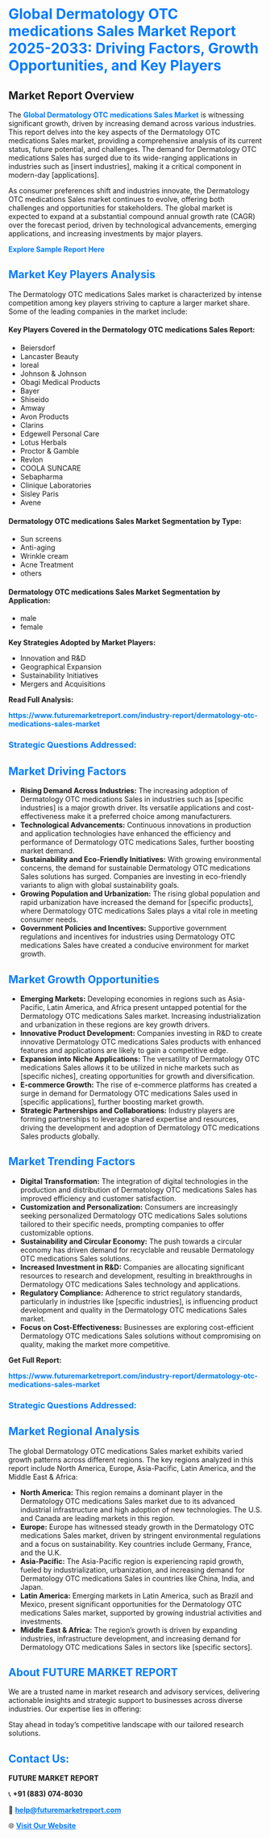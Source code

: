 <h1 style="color: #007BFF;">Global Dermatology OTC medications Sales Market Report 2025-2033: Driving Factors, Growth Opportunities, and Key Players</h1>

<section id="overview">
<h2>Market Report Overview</h2>
<p>The <a href="https://www.futuremarketreport.com/industry-report/dermatology-otc-medications-sales-market" style="color: #007BFF; text-decoration: none;"><strong>Global Dermatology OTC medications Sales Market</strong></a> is witnessing significant growth, driven by increasing demand across various industries. This report delves into the key aspects of the Dermatology OTC medications Sales market, providing a comprehensive analysis of its current status, future potential, and challenges. The demand for Dermatology OTC medications Sales has surged due to its wide-ranging applications in industries such as [insert industries], making it a critical component in modern-day [applications].</p>
<p>As consumer preferences shift and industries innovate, the Dermatology OTC medications Sales market continues to evolve, offering both challenges and opportunities for stakeholders. The global market is expected to expand at a substantial compound annual growth rate (CAGR) over the forecast period, driven by technological advancements, emerging applications, and increasing investments by major players.</p>
</section>

<section id="overview">
<p><a href="https://www.futuremarketreport.com/request-sample/reportId=108953" style="color: #007BFF; text-decoration: none;"><strong>Explore Sample Report Here</strong></a></p>
</section>

<section id="key-players">
<h2 style="color: #007BFF;">Market Key Players Analysis</h2>
<p>The Dermatology OTC medications Sales market is characterized by intense competition among key players striving to capture a larger market share. Some of the leading companies in the market include:</p>
<h4>Key Players Covered in the Dermatology OTC medications Sales Report:</h4>
<ul><li>Beiersdorf</li><li>Lancaster Beauty</li><li>loreal</li><li>Johnson &amp; Johnson</li><li>Obagi Medical Products</li><li>Bayer</li><li>Shiseido</li><li>Amway</li><li>Avon Products</li><li>Clarins</li><li>Edgewell Personal Care</li><li>Lotus Herbals</li><li>Proctor &amp; Gamble</li><li>Revlon</li><li>COOLA SUNCARE</li><li>Sebapharma</li><li>Clinique Laboratories</li><li>Sisley Paris</li><li>Avene</li></ul>
<h4>Dermatology OTC medications Sales Market Segmentation by Type:</h4>
<ul><li>Sun screens</li><li>Anti-aging</li><li>Wrinkle cream</li><li>Acne Treatment</li><li>others</li></ul>

<h4>Dermatology OTC medications Sales Market Segmentation by Application:</h4>
<ul><li>male</li><li>female</li></ul>
<p><strong>Key Strategies Adopted by Market Players:</strong></p>
<ul>
<li>Innovation and R&D</li>
<li>Geographical Expansion</li>
<li>Sustainability Initiatives</li>
<li>Mergers and Acquisitions</li>
</ul>
</section>

<section>
<p><strong>Read Full Analysis: </strong></p><a href="https://www.futuremarketreport.com/industry-report/dermatology-otc-medications-sales-market" style="color: #007BFF; text-decoration: none;"><strong>https://www.futuremarketreport.com/industry-report/dermatology-otc-medications-sales-market</strong></a>
<h3 style="color: #007BFF;">Strategic Questions Addressed:</h3>
</section>

<section id="driving-factors">
<h2 style="color: #007BFF;">Market Driving Factors</h2>
<ul>
<li><strong>Rising Demand Across Industries:</strong> The increasing adoption of Dermatology OTC medications Sales in industries such as [specific industries] is a major growth driver. Its versatile applications and cost-effectiveness make it a preferred choice among manufacturers.</li>
<li><strong>Technological Advancements:</strong> Continuous innovations in production and application technologies have enhanced the efficiency and performance of Dermatology OTC medications Sales, further boosting market demand.</li>
<li><strong>Sustainability and Eco-Friendly Initiatives:</strong> With growing environmental concerns, the demand for sustainable Dermatology OTC medications Sales solutions has surged. Companies are investing in eco-friendly variants to align with global sustainability goals.</li>
<li><strong>Growing Population and Urbanization:</strong> The rising global population and rapid urbanization have increased the demand for [specific products], where Dermatology OTC medications Sales plays a vital role in meeting consumer needs.</li>
<li><strong>Government Policies and Incentives:</strong> Supportive government regulations and incentives for industries using Dermatology OTC medications Sales have created a conducive environment for market growth.</li>
</ul>
</section>

<section id="growth-opportunities">
<h2 style="color: #007BFF;">Market Growth Opportunities</h2>
<ul>
<li><strong>Emerging Markets:</strong> Developing economies in regions such as Asia-Pacific, Latin America, and Africa present untapped potential for the Dermatology OTC medications Sales market. Increasing industrialization and urbanization in these regions are key growth drivers.</li>
<li><strong>Innovative Product Development:</strong> Companies investing in R&D to create innovative Dermatology OTC medications Sales products with enhanced features and applications are likely to gain a competitive edge.</li>
<li><strong>Expansion into Niche Applications:</strong> The versatility of Dermatology OTC medications Sales allows it to be utilized in niche markets such as [specific niches], creating opportunities for growth and diversification.</li>
<li><strong>E-commerce Growth:</strong> The rise of e-commerce platforms has created a surge in demand for Dermatology OTC medications Sales used in [specific applications], further boosting market growth.</li>
<li><strong>Strategic Partnerships and Collaborations:</strong> Industry players are forming partnerships to leverage shared expertise and resources, driving the development and adoption of Dermatology OTC medications Sales products globally.</li>
</ul>
</section>

<section id="trending-factors">
<h2 style="color: #007BFF;">Market Trending Factors</h2>
<ul>
<li><strong>Digital Transformation:</strong> The integration of digital technologies in the production and distribution of Dermatology OTC medications Sales has improved efficiency and customer satisfaction.</li>
<li><strong>Customization and Personalization:</strong> Consumers are increasingly seeking personalized Dermatology OTC medications Sales solutions tailored to their specific needs, prompting companies to offer customizable options.</li>
<li><strong>Sustainability and Circular Economy:</strong> The push towards a circular economy has driven demand for recyclable and reusable Dermatology OTC medications Sales solutions.</li>
<li><strong>Increased Investment in R&D:</strong> Companies are allocating significant resources to research and development, resulting in breakthroughs in Dermatology OTC medications Sales technology and applications.</li>
<li><strong>Regulatory Compliance:</strong> Adherence to strict regulatory standards, particularly in industries like [specific industries], is influencing product development and quality in the Dermatology OTC medications Sales market.</li>
<li><strong>Focus on Cost-Effectiveness:</strong> Businesses are exploring cost-efficient Dermatology OTC medications Sales solutions without compromising on quality, making the market more competitive.</li>
</ul>
</section>

<section>
<p><strong>Get Full Report: </strong></p><a href="https://www.futuremarketreport.com/industry-report/dermatology-otc-medications-sales-market" style="color: #007BFF; text-decoration: none;"><strong>https://www.futuremarketreport.com/industry-report/dermatology-otc-medications-sales-market</strong></a>
<h3 style="color: #007BFF;">Strategic Questions Addressed:</h3>
</section>


<section id="regional-analysis">
<h2 style="color: #007BFF;">Market Regional Analysis</h2>
<p>The global Dermatology OTC medications Sales market exhibits varied growth patterns across different regions. The key regions analyzed in this report include North America, Europe, Asia-Pacific, Latin America, and the Middle East & Africa:</p>
<ul>
<li><strong>North America:</strong> This region remains a dominant player in the Dermatology OTC medications Sales market due to its advanced industrial infrastructure and high adoption of new technologies. The U.S. and Canada are leading markets in this region.</li>
<li><strong>Europe:</strong> Europe has witnessed steady growth in the Dermatology OTC medications Sales market, driven by stringent environmental regulations and a focus on sustainability. Key countries include Germany, France, and the U.K.</li>
<li><strong>Asia-Pacific:</strong> The Asia-Pacific region is experiencing rapid growth, fueled by industrialization, urbanization, and increasing demand for Dermatology OTC medications Sales in countries like China, India, and Japan.</li>
<li><strong>Latin America:</strong> Emerging markets in Latin America, such as Brazil and Mexico, present significant opportunities for the Dermatology OTC medications Sales market, supported by growing industrial activities and investments.</li>
<li><strong>Middle East & Africa:</strong> The region’s growth is driven by expanding industries, infrastructure development, and increasing demand for Dermatology OTC medications Sales in sectors like [specific sectors].</li>
</ul>
</section>

<footer>
<h2 style="color: #007BFF;">About FUTURE MARKET REPORT</h2>
<p>We are a trusted name in market research and advisory services, delivering actionable insights and strategic support to businesses across diverse industries. Our expertise lies in offering:</p>

<p>Stay ahead in today’s competitive landscape with our tailored research solutions.</p>

<h2 style="color: #007BFF;">Contact Us:</h2>
<p><strong>FUTURE MARKET REPORT</strong></p>
<p>📞 <strong>+91 (883) 074-8030</strong></p>
<p>📧 <strong><a href="mailto:help@futuremarketreport.com" style="color: #007BFF;">help@futuremarketreport.com</a></strong></p>
<p>🌐 <strong><a href="https://www.futuremarketreport.com/" style="color: #007BFF;">Visit Our Website</a></strong></p>
</footer>
